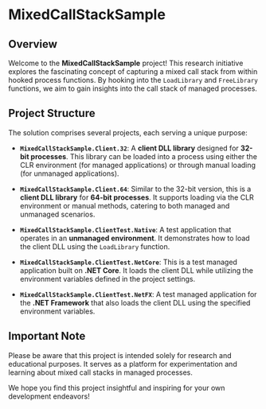 # MixedCallStackSample

## Overview

Welcome to the **MixedCallStackSample** project! This research initiative explores the fascinating concept of capturing a mixed call stack from within hooked process functions. By hooking into the `LoadLibrary` and `FreeLibrary` functions, we aim to gain insights into the call stack of managed processes.

## Project Structure

The solution comprises several projects, each serving a unique purpose:

- **`MixedCallStackSample.Client.32`**: A **client DLL library** designed for **32-bit processes**. This library can be loaded into a process using either the CLR environment (for managed applications) or through manual loading (for unmanaged applications).
  
- **`MixedCallStackSample.Client.64`**: Similar to the 32-bit version, this is a **client DLL library** for **64-bit processes**. It supports loading via the CLR environment or manual methods, catering to both managed and unmanaged scenarios.
  
- **`MixedCallStackSample.ClientTest.Native`**: A test application that operates in an **unmanaged environment**. It demonstrates how to load the client DLL using the `LoadLibrary` function.
  
- **`MixedCallStackSample.ClientTest.NetCore`**: This is a test managed application built on **.NET Core**. It loads the client DLL while utilizing the environment variables defined in the project settings.
  
- **`MixedCallStackSample.ClientTest.NetFX`**: A test managed application for the **.NET Framework** that also loads the client DLL using the specified environment variables.

## Important Note

Please be aware that this project is intended solely for research and educational purposes. It serves as a platform for experimentation and learning about mixed call stacks in managed processes.

We hope you find this project insightful and inspiring for your own development endeavors!
